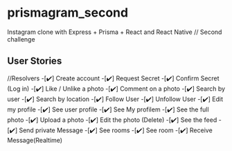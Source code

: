 # prismagram_second

Instagram clone with Express + Prisma + React and React Native // Second challenge

## User Stories
//Resolvers
-[✔️] Create account
-[✔️] Request Secret
-[✔️] Confirm Secret (Log in)
-[✔️] Like / Unlike a photo
-[✔️] Comment on a photo
-[✔️] Search by user 
-[✔️] Search by location
-[✔️] Follow User
-[✔️] Unfollow User
-[✔️] Edit my profile
-[✔️] See user profile
-[✔️] See My profilem
-[✔️] See the full photo 
-[✔️] Upload a photo
-[✔️] Edit the photo (Delete)
-[✔️] See the feed
-[✔️] Send private Message
-[✔️] See rooms
-[✔️] See room 
-[✔️] Receive Message(Realtime)
